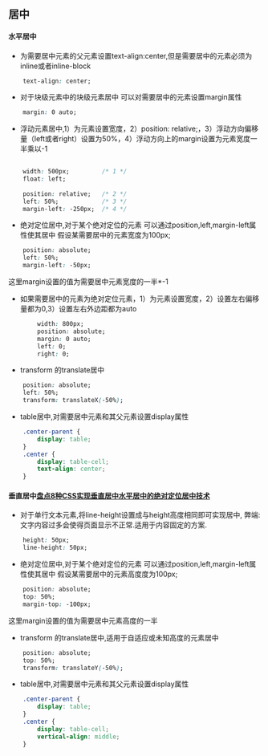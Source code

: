 ## 居中
#### 水平居中

* 为需要居中元素的父元素设置text-align:center,但是需要居中的元素必须为inline或者inline-block
```css
	text-align: center;
```
* 对于块级元素中的块级元素居中
可以对需要居中的元素设置margin属性
```css
	margin: 0 auto;
```
* 浮动元素居中,1）为元素设置宽度，2）position: relative;，3）浮动方向偏移量（left或者right）设置为50%，4）浮动方向上的margin设置为元素宽度一半乘以-1

```css
	
	width: 500px;         /* 1 */
	float: left;
	
	position: relative;   /* 2 */
	left: 50%;            /* 3 */
	margin-left: -250px;  /* 4 */
```

* 绝对定位居中,对于某个绝对定位的元素
可以通过position,left,margin-left属性使其居中
假设某需要居中的元素宽度为100px;
```css
	position: absolute;
    left: 50%;
    margin-left: -50px;
```
这里margin设置的值为需要居中元素宽度的一半*-1
* 如果需要居中的元素为绝对定位元素，1）为元素设置宽度，2）设置左右偏移量都为0,3）设置左右外边距都为auto

```css
        width: 800px;
        position: absolute;
        margin: 0 auto;
        left: 0;
        right: 0;
```
* transform 的translate居中
```css
	position: absolute;
    left: 50%;
    transform: translateX(-50%);
```
* table居中,对需要居中元素和其父元素设置display属性
```css
	.center-parent {
    	display: table;
    }
    .center {
    	display: table-cell;
        text-align: center;
    }
```

#### 垂直居中[盘点8种CSS实现垂直居中水平居中的绝对定位居中技术](http://blog.csdn.net/freshlover/article/details/11579669)

* 对于单行文本元素,将line-height设置成与height高度相同即可实现居中, 弊端: 文字内容过多会使得页面显示不正常.适用于内容固定的方案.
```css
	height: 50px;
    line-height: 50px;
```
* 绝对定位居中,对于某个绝对定位的元素
可以通过position,left,margin-left属性使其居中
假设某需要居中的元素高度度为100px;
```css
	position: absolute;
    top: 50%;
    margin-top: -100px;
```
这里margin设置的值为需要居中元素高度的一半
* transform 的translate居中,适用于自适应或未知高度的元素居中
```css
	position: absolute;
    top: 50%;
    transform: translateY(-50%);
```
* table居中,对需要居中元素和其父元素设置display属性
```css
	.center-parent {
    	display: table;
    }
    .center {
    	display: table-cell;
        vertical-align: middle;
    }
```
